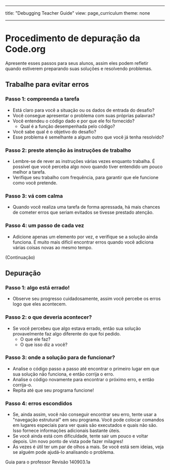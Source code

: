 * * *

title: "Debugging Teacher Guide" view: page_curriculum theme: none

* * *

# Procedimento de depuração da Code.org

Apresente esses passos para seus alunos, assim eles podem refletir quando estiverem preparando suas soluções e resolvendo problemas.

## Trabalhe para evitar erros

### Passo 1: compreenda a tarefa

  * Está claro para você a situação ou os dados de entrada do desafio?
  * Você consegue apresentar o problema com suas próprias palavras?
  * Você entendeu o código dado e por que ele foi fornecido? 
      * Qual é a função desempenhada pelo código?
  * Você sabe qual é o objetivo do desafio?
  * Esse problema é semelhante a algum outro que você já tenha resolvido?

### Passo 2: preste atenção às instruções de trabalho

  * Lembre-se de rever as instruções várias vezes enquanto trabalha. É possível que você perceba algo novo quando tiver entendido um pouco melhor a tarefa.
  * Verifique seu trabalho com frequência, para garantir que ele funcione como você pretende.

### Passo 3: vá com calma

  * Quando você realiza uma tarefa de forma apressada, há mais chances de cometer erros que seriam evitados se tivesse prestado atenção.

### Passo 4: um passo de cada vez

  * Adicione apenas um elemento por vez, e verifique se a solução ainda funciona. É muito mais difícil encontrar erros quando você adiciona várias coisas novas ao mesmo tempo.

(Continuação)

## Depuração

### Passo 1: algo está errado!

  * Observe seu progresso cuidadosamente, assim você percebe os erros logo que eles acontecem.

### Passo 2: o que deveria acontecer?

  * Se você percebeu que algo estava errado, então sua solução provavelmente faz algo diferente do que foi pedido. 
      * O que ele faz?
      * O que isso diz a você?

### Passo 3: onde a solução para de funcionar?

  * Analise o código passo a passo até encontrar o primeiro lugar em que sua solução não funciona, e então corrija o erro.
  * Analise o código novamente para encontrar o próximo erro, e então corrija-o.
  * Repita até que seu programa funcione!

### Passo 4: erros escondidos

  * Se, ainda assim, você não conseguir encontrar seu erro, tente usar a "navegação estrutural" em seu programa. Você pode colocar comandos em lugares especiais para ver quais são executados e quais não são. Isso fornece informações adicionais bastante úteis.
  * Se você ainda está com dificuldade, tente sair um pouco e voltar depois. Um novo ponto de vista pode fazer milagres!
  * Às vezes é útil ter um par de olhos a mais. Se você está sem ideias, veja se alguém pode ajudá-lo analisando o problema.

Guia para o professor Revisão 140903.1a